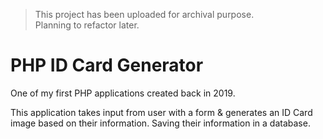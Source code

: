 > This project has been uploaded for archival purpose. \
> Planning to refactor later.

# PHP ID Card Generator

One of my first PHP applications created back in 2019.

This application takes input from user with a form & generates an ID Card image based on their information. Saving their information in a database.
